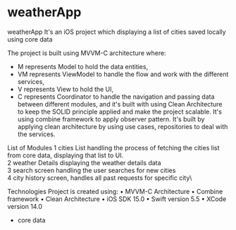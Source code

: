 # weatherApp
weatherApp It's an iOS project which displaying a list of cities saved locally using core data 

The project is built using MVVM-C architecture where:  
- M represents Model to hold the data entities,
- VM represents ViewModel to handle the flow and work with the different services,
- V represents View to hold the UI,
- C represents Coordinator to handle the navigation and passing data between different modules,
 and it's built with using Clean Architecture to keep the SOLID principle applied and make the project scalable.
 It's using combine framework to apply observer pattern.
 It's built by applying clean architecture by using use cases, repositories to deal with the services.

List of Modules
1 cities List handling the process of fetching the cities list from core data, displaying that list to UI.\
2 weather Details displaying the weather details data\
3 search screen handling the user searches for new cities\
4 city history screen, handles all past requests for specific city\

Technologies Project is created using:
• MVVM-C Architecture
• Combine framework
• Clean Architecture
• iOS SDK 15.0
• Swift version 5.5
• XCode version 14.0
- core data
